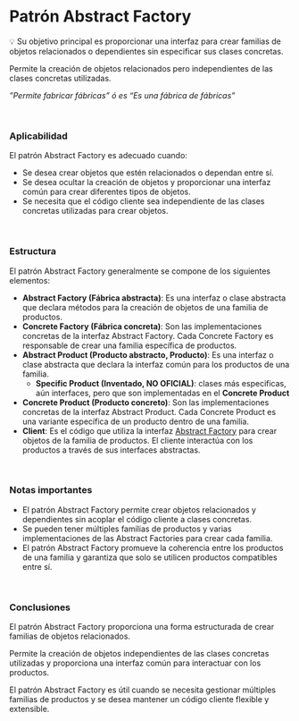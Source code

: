 # Patrón Abstract Factory

<aside>
💡 Su objetivo principal es proporcionar una interfaz para crear familias de objetos relacionados o dependientes sin especificar sus clases concretas. 

Permite la creación de objetos relacionados pero independientes de las clases concretas utilizadas.

*”Permite fabricar fábricas” ó es “Es una fábrica de fábricas”*

</aside>

<br>

### Aplicabilidad

El patrón Abstract Factory es adecuado cuando:

- Se desea crear objetos que estén relacionados o dependan entre sí.
- Se desea ocultar la creación de objetos y proporcionar una interfaz común para crear diferentes tipos de objetos.
- Se necesita que el código cliente sea independiente de las clases concretas utilizadas para crear objetos.

<br>

### Estructura

El patrón Abstract Factory generalmente se compone de los siguientes elementos:

- **Abstract Factory (Fábrica abstracta)**: Es una interfaz o clase abstracta que declara métodos para la creación de objetos de una familia de productos.
- **Concrete Factory (Fábrica concreta)**: Son las implementaciones concretas de la interfaz Abstract Factory. Cada Concrete Factory es responsable de crear una familia específica de productos.
- **Abstract Product (Producto abstracto, Producto)**: Es una interfaz o clase abstracta que declara la interfaz común para los productos de una familia.
    - **Specific Product (Inventado, NO OFICIAL)**: clases más especificas, aún interfaces, pero que son implementadas en el ******Concrete Product******
- **Concrete Product (Producto concreto)**: Son las implementaciones concretas de la interfaz Abstract Product. Cada Concrete Product es una variante específica de un producto dentro de una familia.
- **Client**: Es el código que utiliza la interfaz [Abstract Factory](https://www.notion.so/Patrones-de-dise-o-de-software-552147a56fdb4b4cb483d6b5621bf6cb?pvs=21) para crear objetos de la familia de productos. El cliente interactúa con los productos a través de sus interfaces abstractas.

<br>

### Notas importantes

- El patrón Abstract Factory permite crear objetos relacionados y dependientes sin acoplar el código cliente a clases concretas.
- Se pueden tener múltiples familias de productos y varias implementaciones de las Abstract Factories para crear cada familia.
- El patrón Abstract Factory promueve la coherencia entre los productos de una familia y garantiza que solo se utilicen productos compatibles entre sí.

<br>

### Conclusiones

El patrón Abstract Factory proporciona una forma estructurada de crear familias de objetos relacionados. 

Permite la creación de objetos independientes de las clases concretas utilizadas y proporciona una interfaz común para interactuar con los productos. 

El patrón Abstract Factory es útil cuando se necesita gestionar múltiples familias de productos y se desea mantener un código cliente flexible y extensible.